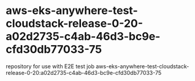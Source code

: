 # aws-eks-anywhere-test-cloudstack-release-0-20-a02d2735-c4ab-46d3-bc9e-cfd30db77033-75
repository for use with E2E test job aws-eks-anywhere-test-cloudstack-release-0-20:a02d2735-c4ab-46d3-bc9e-cfd30db77033-75
